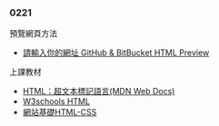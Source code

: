 ### 0221

預覽網頁方法
- [請輸入你的網址 GitHub & BitBucket HTML Preview](https://htmlpreview.github.io/)

上課教材

- [HTML：超文本標記語言(MDN Web Docs)](https://developer.mozilla.org/zh-TW/docs/Web/HTML)
- [W3schools HTML](https://www.w3schools.com/html/default.asp)
- [網站基礎HTML-CSS](http://web.ncyu.edu.tw/~momo/momoweb/teach-html.htm)

